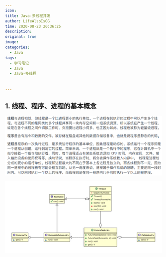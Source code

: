 ```yaml
---
icon: 
title: Java-多线程并发
author: LifeAlsoIsGG
time: 2020-08-23 20:36:25
description: 
original: true
image: 
categories: 
  - Java
tags: 
  - 学习笔记
  - Java
  - Java-多线程


---
```




## 1. 线程、程序、进程的基本概念

![线程、程序、进程](./images/Java-MultiThread-1/Thread_program_process.png)





![线程类图](./images/Java-MultiThread-1/Thread_Class_diagram.jpg)